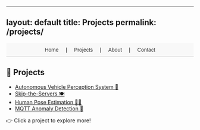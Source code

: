 
---
layout: default
title: Projects
permalink: /projects/
---

<style>
.site-title,
.page-header,
.page-link {
  display: none !important;
}
</style>

<nav style="text-align: center; padding: 10px; background-color: #f8f8f8; border-bottom: 1px solid #ccc; font-family: sans-serif;">
  <a href="/sebastianriveraportfolio/" style="margin: 0 15px; text-decoration: none; color: #333;">Home</a> |
  <a href="/sebastianriveraportfolio/projects" style="margin: 0 15px; text-decoration: none; color: #333;">Projects</a> |
  <a href="/sebastianriveraportfolio/about" style="margin: 0 15px; text-decoration: none; color: #333;">About</a> |
  <a href="/sebastianriveraportfolio/contact" style="margin: 0 15px; text-decoration: none; color: #333;">Contact</a>
</nav>

<a id="projects"></a>

## 🚀 Projects

- [Autonomous Vehicle Perception System 🚗](projects/gowrench-autonomy/)
- [Skip-the-Servers 🍽️](projects/capstone/)
- [Human Pose Estimation 🧍‍♂️](projects/pose-estimation/)
- [MQTT Anomaly Detection 📡](projects/mqtt-anomaly/)

👉 Click a project to explore more!
